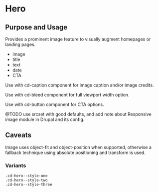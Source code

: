 # Hero

## Purpose and Usage
Provides a prominent image feature to visually augment homepages or landing pages.

- image
- title
- text
- date
- CTA

Use with cd-caption component for image caption and/or image credits.

Use with cd-bleed component for full viewport width option.

Use with cd-button component for CTA options.

@TODO use srcset with good defaults, and add note about Responsive image module in Drupal and its config.

## Caveats
Image uses object-fit and object-position when supported, otherwise a fallback technique using absolute positioning and transform is used.

### Variants

```
.cd-hero--style-one
.cd-hero--style-two
.cd-hero--style-three

```
